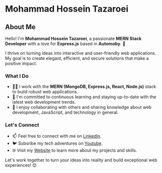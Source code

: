 <h1>Mohammad Hossein Tazaroei</h1>

<h2>About Me</h2>

Hello! I'm **Mohammad Hossein Tazaroei**, a passionate **MERN Stack Developer** with a love for **Express.js** based in <b>Automoby</b>. 🚀

I thrive on turning ideas into interactive and user-friendly web applications. My goal is to create elegant, efficient, and secure solutions that make a positive impact.

<h3>What I Do</h3> 

- 👨‍💻 I work with the **MERN (MongoDB, Express.js, React, Node.js)** stack to build robust web applications.
- 🌱 I'm committed to continuous learning and staying up-to-date with the latest web development trends.
- 💬 I enjoy collaborating with others and sharing knowledge about web development, JavaScript, and technology in general.

<h3>Let's Connect</h3>

<ul>
  <li>📫 Feel free to connect with me on <a href="dsafdasf">LinkedIn</a>.</li>
<li>🐦 Subsribe my tech adventures on <a href="dsafdasf">Youtube</a>.</li>
<li>🌐 Visit my <a href="mohammadhosseintazaroie.dev">Website</a> to learn more about my projects and skills.</li>

</ul>

Let's work together to turn your ideas into reality and build exceptional web experiences! 😊
